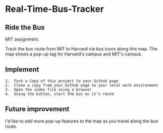 # Real-Time-Bus-Tracker
## Ride the Bus
MIT assignment.

Track the bus route from MIT to Harvard via bus icons along this map. The map shows a pop-up tag for Harvard's campus and MIT's campus. 

## Implement 
	1.	Fork a Copy of this project to your Github page
	2.	Clone a copy from your Github page to your local work environment
	3.	Open the index file using a browser
	4.	Using the button, start the bus on it's route

## Future improvement
I'd like to add more pop-up features to the map as you travel along the bus route. 
